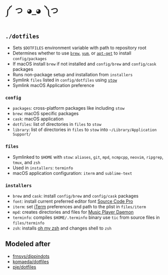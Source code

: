 # `༼ つ ◕_◕ ༽つ`

## `./dotfiles`

* Sets `$DOTFILES` environment variable with path to repository root
* Determines whether to use [`brew`](https://brew.sh/), [`yum`](https://linux.die.net/man/8/yum), or [`apt-get`](https://linux.die.net/man/8/apt-get) to install `config/packages`
* If macOS install `brew` if not installed and `config/brew` and `config/cask` packages
* Runs non-package setup and installation from `installers`
* Symlink `files` listed in `config/dotfiles` using [`stow`](https://www.gnu.org/software/stow/)
* Symlink macOS Application preference

### `config`

* `packages`: cross-platform packages like including `stow`
* `brew`: macOS specific packages
* `cask`: macOS application
* `dotfiles`: list of directories in `files` to `stow`
* `library`: list of directories in `files` to `stow` into `~/Library/Application Support/`

### `files`

* Symlinked to `$HOME` with `stow`: `aliases`, `git`, `mpd`, `ncmpcpp`, `neovim`, `ripgrep`, `tmux`, and `zsh`
* Used in `installers`: `terminfo`
* macOS application configuration: `iterm` and `sublime-text`

### `installers`

* `brew` and `cask`: install `config/brew` and `config/cask` packages
* `font`: install current preferred editor font [Source Code Pro](https://github.com/adobe-fonts/source-code-pro)
* `iterm`: set [iTerm](https://iterm2.com/) preferences and path to the plist in `files/iterm`
* `mpd`: creates directories and files for [Music Player Daemon](https://www.musicpd.org/)
* `terminfo`: compiles `$HOME/.terminfo` binary use `tic` from source files in `files/terminfo`
* `zsh`: installs [oh my zsh](https://ohmyz.sh/) and changes shell to `zsh`

## Modeled after

* [frnsys/dippindots](https://github.com/frnsys/dippindots)
* [komaeda/dotfiles](https://github.com/komaeda/dotfiles)
* [pje/dotfiles](https://github.com/pje/dotfiles/)
